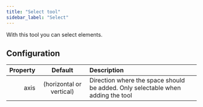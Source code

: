 ```yaml
---
title: "Select tool"
sidebar_label: "Select"
---
```



With this tool you can select elements.

## Configuration

| Property |         Default          | Description                                                                     |
| --------:|:------------------------:|:------------------------------------------------------------------------------- |
|     axis | (horizontal or vertical) | Direction where the space should be added. Only selectable when adding the tool |
